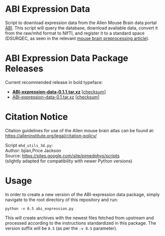 
# ABI Expression Data

Script to download expression data from the Allen Mouse Brain data portal [ABI](http://mouse.brain-map.org/). This script will query the database, download available data, convert it from the raw/mhd format to NIfTI, and register it to a standard space (DSURQEC, as seen in the relevant [mouse brain preprocessing article](https://www.biorxiv.org/content/10.1101/619650v2)).


# ABI Expression Data Package Releases

Current recommended release in bold typeface:

* **[ABI-expression-data-0.1.1.tar.xz](http://chymera.eu/distfiles/ABI-expression-data-0.1.1.tar.xz)** \[[checksum](http://chymera.eu/distfiles/ABI-expression-data-0.1.1.tar.xz)\]
* [ABI-expression-data-0.1.tar.xz](http://chymera.eu/distfiles/ABI-expression-data-0.1.tar.xz) \[[checksum](http://chymera.eu/distfiles/ABI-expression-data-0.1.tar.xz)\]

# Citation Notice

Citation guidelines for use of the Allen mouse brain atlas can be found at: https://alleninstitute.org/legal/citation-policy/

Script `mhd_utils_3d.py`:  
Author: bjian,Price Jackson  
Source: https://sites.google.com/site/pjmedphys/scripts   
(slightly adapted for compatibility with newer Python versions)


# Usage

In order to create a new version of the ABI-expression data package, simply navigate to the root directory of this repository and run:

```
python -v 0.5 abi_expression.py
```

This will create archives with the newest files fetched from upstream and processed according to the instructions standardized in this package.
The version suffix will be `0.5` (as per the `-v 0.5` parameter).
